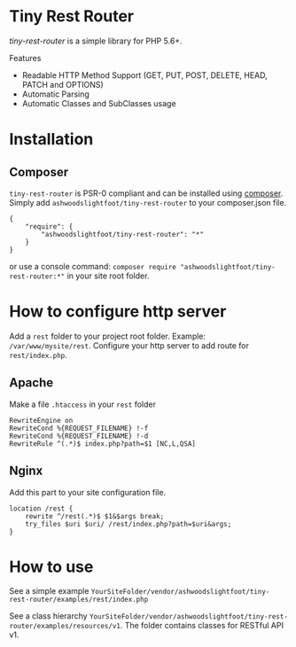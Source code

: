 # Tiny Rest Router

*tiny-rest-router* is a simple library for PHP 5.6+.

Features

 - Readable HTTP Method Support (GET, PUT, POST, DELETE, HEAD, PATCH and OPTIONS)
 - Automatic Parsing
 - Automatic Classes and SubClasses usage

# Installation

## Composer

`tiny-rest-router` is PSR-0 compliant and can be installed using [composer](http://getcomposer.org/).  
Simply add `ashwoodslightfoot/tiny-rest-router` to your composer.json file.

    {
        "require": {
            "ashwoodslightfoot/tiny-rest-router": "*"
        }
    }

or use a console command:
`composer require "ashwoodslightfoot/tiny-rest-router:*"` in your site root folder.

# How to configure http server

Add a `rest` folder to your project root folder. Example: `/var/www/mysite/rest`.
Configure your http server to add route for `rest/index.php`.

## Apache

Make a file `.htaccess` in your `rest` folder

    RewriteEngine on
    RewriteCond %{REQUEST_FILENAME} !-f
    RewriteCond %{REQUEST_FILENAME} !-d
    RewriteRule ^(.*)$ index.php?path=$1 [NC,L,QSA]

## Nginx 

Add this part to your site configuration file.

    location /rest {
        rewrite ^/rest(.*)$ $1&$args break;
        try_files $uri $uri/ /rest/index.php?path=$uri&args;
    }



# How to use

See a simple example `YourSiteFolder/vendor/ashwoodslightfoot/tiny-rest-router/examples/rest/index.php`

See a class hierarchy `YourSiteFolder/vendor/ashwoodslightfoot/tiny-rest-router/examples/resources/v1`. 
The folder contains classes for RESTful API v1.

